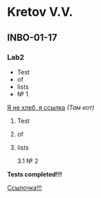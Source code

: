 # Kretov V.V.
## INBO-01-17
### Lab2

* Test
* of
* lists
* № 1

[Я не хлеб, я ссылка](https://cs9.pikabu.ru/images/big_size_comm/2016-10_6/1477654758112513964.jpg) _(Там кот)_

1. Test
2. of
3. lists

    3.1 № 2

**Tests completed!!!**

[Ссылочка!!!](#Lab2)